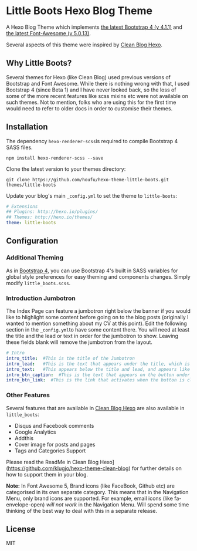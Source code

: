 # Little Boots Hexo Blog Theme

A Hexo Blog Theme which implements [the latest Bootstrap 4 (v 4.1.1)](https://getbootstrap.com/) and [the latest Font-Awesome (v 5.0.13)](https://fontawesome.com).

Several aspects of this theme were inspired by [Clean Blog Hexo](https://github.com/klugjo/hexo-theme-clean-blog).

## Why Little Boots?

Several themes for Hexo (like Clean Blog) used  previous versions of Bootstrap and Font Awesome. While there is nothing wrong with that, I used Bootstrap 4 (since Beta 1) and I have never looked back, so the loss of some of the more recent features like scss mixins etc were not available on such themes. Not to mention, folks who are using this for the first time would need to refer to older docs in order to customise their themes.

## Installation

The dependency `hexo-renderer-scss`is required to compile Bootstrap 4 SASS files.

```
npm install hexo-renderer-scss --save
```

Clone the latest version to your themes directory:

```
git clone https://github.com/houfu/hexo-theme-little-boots.git themes/little-boots
```

Update your blog's main `_config.yml` to set the theme to `little-boots`:

```yaml
# Extensions
## Plugins: http://hexo.io/plugins/
## Themes: http://hexo.io/themes/
theme: little-boots
```

## Configuration

### Additional Theming

As in [Bootstrap 4](https://getbootstrap.com/docs/4.1/getting-started/theming/), you can use Bootstrap 4's built in SASS variables for global style preferences for easy theming and components changes. Simply modify `little_boots.scss`.

### Introduction Jumbotron

The Index Page can feature a jumbotron right below the banner if you would like to hlighlight some content before going on to the blog posts (originally I wanted to mention something about my CV at this point). Edit the following section in the `_config.yml`to have some content there. You will need at least the title and the lead or text in order for the jumbotron to show. Leaving these fields blank will remove the jumbotron from the layout.

```yaml
# Intro
intro_title:  #This is the title of the Jumbotron
intro_lead:   #This is the text that appears under the title, which is larger than normal text
intro_text:   #This appears below the title and lead, and appears like normal text.
intro_btn_caption:  #This is the text that appears on the button under the intro_text.
intro_btn_link:  #This is the link that activates when the button is clicked. 
```

### Other Features

Several features that are available in [Clean Blog Hexo](https://github.com/klugjo/hexo-theme-clean-blog) are also available in `little_boots`:

- Disqus and Facebook comments
- Google Analytics
- Addthis
- Cover image for posts and pages
- Tags and Categories Support

Please read the ReadMe in Clean Blog Hexo](https://github.com/klugjo/hexo-theme-clean-blog) for further details on how to support them in your blog.

**Note:** In Font Awesome 5, Brand icons (like FaceBook, Github etc) are categorised in its own separate category. This means that in the Navigation Menu, only brand icons are supported. For example, email icons (like fa-envelope-open) *will not work* in the Navigation Menu. Will spend some time thinking of the best way to deal with this in a separate release.

## License

MIT
